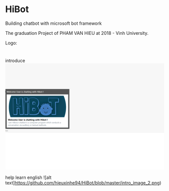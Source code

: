 # HiBot
Building chatbot with microsoft bot framework

The graduation Project of PHAM VAN HIEU at 2018 - Vinh University.


Logo:
# 

introduce
![alt text](https://github.com/hieuxinhe94/HiBot/blob/master/intro_image.png)

help learn english
![alt text]https://github.com/hieuxinhe94/HiBot/blob/master/intro_image_2.png)

